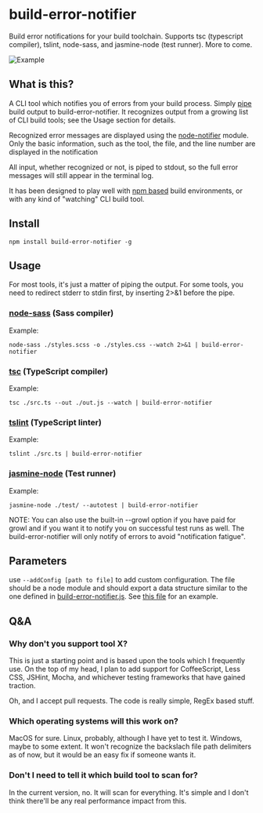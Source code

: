 # build-error-notifier
Build error notifications for your build toolchain. Supports tsc (typescript compiler), tslint, node-sass,
and jasmine-node (test runner). More to come.

![Example](https://raw.githubusercontent.com/mvindahl/build-error-notifier/master/docs/images/example.png)

## What is this?
A CLI tool which notifies you of errors from your build process. Simply [pipe](https://en.wikipedia.org/wiki/Pipeline_(Unix))
build output to build-error-notifier. It recognizes output from a growing list of CLI build tools; see the Usage section for details.

Recognized error messages are displayed using the [node-notifier](https://www.npmjs.com/package/node-notifier) module.
Only the basic information, such as the tool, the file, and the line number are displayed in the notification

All input, whether recognized or not, is piped to stdout, so the full error messages will still appear in the
terminal log.

It has been designed to play well with [npm based](http://blog.keithcirkel.co.uk/how-to-use-npm-as-a-build-tool/)
build environments, or with any kind of "watching" CLI build tool.

## Install
`npm install build-error-notifier -g`

## Usage
For most tools, it's just a matter of piping the output. For some tools, you need to redirect stderr to stdin first, by
inserting 2>&1 before the pipe.

### [node-sass](https://www.npmjs.com/package/node-sass) (Sass compiler)
Example:

`node-sass ./styles.scss -o ./styles.css --watch 2>&1 | build-error-notifier`

### [tsc](https://www.npmjs.com/package/typescript) (TypeScript compiler)
Example:

`tsc ./src.ts --out ./out.js --watch | build-error-notifier`

### [tslint](https://www.npmjs.com/package/tslint) (TypeScript linter)
Example:

`tslint ./src.ts | build-error-notifier`

### [jasmine-node](https://www.npmjs.com/package/jasmine-node) (Test runner)
Example:

`jasmine-node ./test/ --autotest | build-error-notifier`

NOTE: You can also use the built-in --growl option if you have paid for growl and if you want it to notify you on successful test runs
as well. The build-error-notifier will only notify of errors to avoid "notification fatigue".

## Parameters
use `--addConfig [path to file]` to add custom configuration. The file should be a node module and should export a data
structure similar to the one defined in [build-error-notifier.js](https://github.com/mvindahl/build-error-notifier/blob/master/bin/build-error-notifier.js).
See [this file](https://github.com/mvindahl/build-error-notifier/blob/master/spec/testConfig.js) for an example.

## Q&A
### Why don't you support tool X?
This is just a starting point and is based upon the tools which I frequently use. On the top of my head, I plan to add support
for CoffeeScript, Less CSS, JSHint, Mocha, and whichever testing frameworks that have gained traction.

Oh, and I accept pull requests. The code is really simple, RegEx based stuff.

### Which operating systems will this work on?
MacOS for sure. Linux, probably, although I have yet to test it. Windows, maybe to some extent. It won't recognize the
backslach file path delimiters as of now, but it would be an easy fix if someone wants it.

### Don't I need to tell it which build tool to scan for?
In the current version, no. It will scan for everything. It's simple and I don't think there'll be any real performance impact
from this.